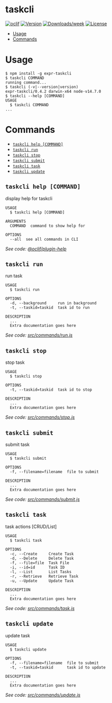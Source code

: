 taskcli
=======



[![oclif](https://img.shields.io/badge/cli-oclif-brightgreen.svg)](https://oclif.io)
[![Version](https://img.shields.io/npm/v/expr-taskcli.svg)](https://npmjs.org/package/expr-taskcli)
[![Downloads/week](https://img.shields.io/npm/dw/expr-taskcli.svg)](https://npmjs.org/package/expr-taskcli)
[![License](https://img.shields.io/npm/l/expr-taskcli.svg)](https://github.com/yjhatfdu/taskcli/blob/master/package.json)

<!-- toc -->
* [Usage](#usage)
* [Commands](#commands)
<!-- tocstop -->
# Usage
<!-- usage -->
```sh-session
$ npm install -g expr-taskcli
$ taskcli COMMAND
running command...
$ taskcli (-v|--version|version)
expr-taskcli/0.4.2 darwin-x64 node-v14.7.0
$ taskcli --help [COMMAND]
USAGE
  $ taskcli COMMAND
...
```
<!-- usagestop -->
# Commands
<!-- commands -->
* [`taskcli help [COMMAND]`](#taskcli-help-command)
* [`taskcli run`](#taskcli-run)
* [`taskcli stop`](#taskcli-stop)
* [`taskcli submit`](#taskcli-submit)
* [`taskcli task`](#taskcli-task)
* [`taskcli update`](#taskcli-update)

## `taskcli help [COMMAND]`

display help for taskcli

```
USAGE
  $ taskcli help [COMMAND]

ARGUMENTS
  COMMAND  command to show help for

OPTIONS
  --all  see all commands in CLI
```

_See code: [@oclif/plugin-help](https://github.com/oclif/plugin-help/blob/v3.2.0/src/commands/help.ts)_

## `taskcli run`

run task

```
USAGE
  $ taskcli run

OPTIONS
  -d, --background     run in background
  -t, --taskid=taskid  task id to run

DESCRIPTION
  ...
  Extra documentation goes here
```

_See code: [src/commands/run.js](https://github.com/yjhatfdu/taskcli/blob/v0.4.2/src/commands/run.js)_

## `taskcli stop`

stop task

```
USAGE
  $ taskcli stop

OPTIONS
  -t, --taskid=taskid  task id to stop

DESCRIPTION
  ...
  Extra documentation goes here
```

_See code: [src/commands/stop.js](https://github.com/yjhatfdu/taskcli/blob/v0.4.2/src/commands/stop.js)_

## `taskcli submit`

submit task

```
USAGE
  $ taskcli submit

OPTIONS
  -f, --filename=filename  file to submit

DESCRIPTION
  ...
  Extra documentation goes here
```

_See code: [src/commands/submit.js](https://github.com/yjhatfdu/taskcli/blob/v0.4.2/src/commands/submit.js)_

## `taskcli task`

task actions [CRUD/List]

```
USAGE
  $ taskcli task

OPTIONS
  -c, --Create     Create Task
  -d, --Delete     Delete Task
  -f, --file=file  Task File
  -i, --id=id      Task ID
  -l, --List       List Tasks
  -r, --Retrieve   Retrieve Task
  -u, --Update     Update Task

DESCRIPTION
  ...
  Extra documentation goes here
```

_See code: [src/commands/task.js](https://github.com/yjhatfdu/taskcli/blob/v0.4.2/src/commands/task.js)_

## `taskcli update`

update task

```
USAGE
  $ taskcli update

OPTIONS
  -f, --filename=filename  file to submit
  -t, --taskid=taskid      task id to update

DESCRIPTION
  ...
  Extra documentation goes here
```

_See code: [src/commands/update.js](https://github.com/yjhatfdu/taskcli/blob/v0.4.2/src/commands/update.js)_
<!-- commandsstop -->
